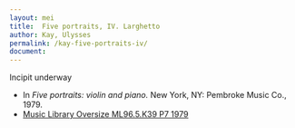 ```yaml
---
layout: mei
title:  Five portraits, IV. Larghetto
author: Kay, Ulysses
permalink: /kay-five-portraits-iv/
document:
---
```

Incipit underway

- In *Five portraits: violin and piano.* New York, NY: Pembroke Music Co., 1979.
- <a href="https://tufts-primo.hosted.exlibrisgroup.com/permalink/f/bnf7qa/01TUN_ALMA21100935600003851" target="_blank">Music Library Oversize ML96.5.K39 P7 1979</a>

